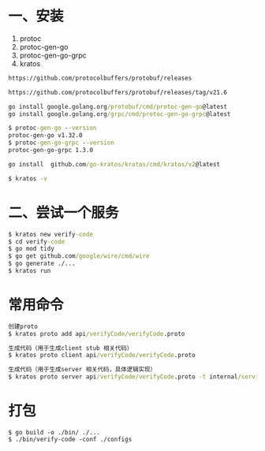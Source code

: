 
# 一、安装 
1. protoc 
2. protoc-gen-go 
3. protoc-gen-go-grpc
4. kratos

```cmd
https://github.com/protocolbuffers/protobuf/releases

https://github.com/protocolbuffers/protobuf/releases/tag/v21.6
```

```cmd
go install google.golang.org/protobuf/cmd/protoc-gen-go@latest
go install google.golang.org/grpc/cmd/protoc-gen-go-grpc@latest

$ protoc-gen-go --version
protoc-gen-go v1.32.0
$ protoc-gen-go-grpc --version
protoc-gen-go-grpc 1.3.0
```


```cmd
go install  github.com/go-kratos/kratos/cmd/kratos/v2@latest

$ kratos -v
```

# 二、尝试一个服务

```cmd
$ kratos new verify-code
$ cd verify-code
$ go mod tidy
$ go get github.com/google/wire/cmd/wire
$ go generate ./...
$ kratos run
```

# 常用命令
```cmd
创建proto
$ kratos proto add api/verifyCode/verifyCode.proto

生成代码（用于生成client stub 相关代码）
$ kratos proto client api/verifyCode/verifyCode.proto

生成代码（用于生成server 相关代码，具体逻辑实现）
$ kratos proto server api/verifyCode/verifyCode.proto -t internal/service

```

# 打包
```
$ go build -o ./bin/ ./... 
$ ./bin/verify-code -conf ./configs
```